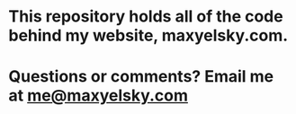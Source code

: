 # This repository holds all of the code behind my website, maxyelsky.com.

# Questions or comments? Email me at me@maxyelsky.com
